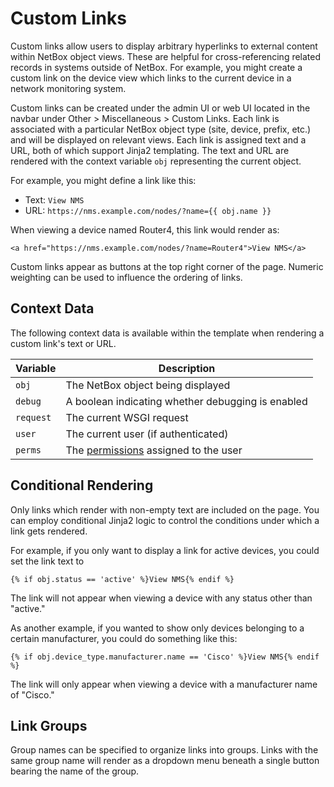 # Custom Links

Custom links allow users to display arbitrary hyperlinks to external content within NetBox object views. These are helpful for cross-referencing related records in systems outside of NetBox. For example, you might create a custom link on the device view which links to the current device in a network monitoring system.

Custom links can be created under the admin UI or web UI located in the navbar under Other > Miscellaneous > Custom Links. Each link is associated with a particular NetBox object type (site, device, prefix, etc.) and will be displayed on relevant views. Each link is assigned text and a URL, both of which support Jinja2 templating. The text and URL are rendered with the context variable `obj` representing the current object.

For example, you might define a link like this:

* Text: `View NMS`
* URL: `https://nms.example.com/nodes/?name={{ obj.name }}`

When viewing a device named Router4, this link would render as:

```no-highlight
<a href="https://nms.example.com/nodes/?name=Router4">View NMS</a>
```

Custom links appear as buttons at the top right corner of the page. Numeric weighting can be used to influence the ordering of links.

## Context Data

The following context data is available within the template when rendering a custom link's text or URL.

| Variable | Description |
|----------|-------------|
| `obj`      | The NetBox object being displayed |
| `debug`    | A boolean indicating whether debugging is enabled |
| `request`  | The current WSGI request |
| `user`     | The current user (if authenticated) |
| `perms`    | The [permissions](https://docs.djangoproject.com/en/stable/topics/auth/default/#permissions) assigned to the user |

## Conditional Rendering

Only links which render with non-empty text are included on the page. You can employ conditional Jinja2 logic to control the conditions under which a link gets rendered.

For example, if you only want to display a link for active devices, you could set the link text to

```jinja2
{% if obj.status == 'active' %}View NMS{% endif %}
```

The link will not appear when viewing a device with any status other than "active."

As another example, if you wanted to show only devices belonging to a certain manufacturer, you could do something like this:

```jinja2
{% if obj.device_type.manufacturer.name == 'Cisco' %}View NMS{% endif %}
```

The link will only appear when viewing a device with a manufacturer name of "Cisco."

## Link Groups

Group names can be specified to organize links into groups. Links with the same group name will render as a dropdown menu beneath a single button bearing the name of the group.
